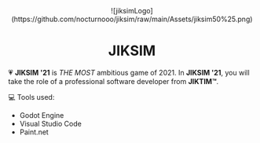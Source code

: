 <center>![jiksimLogo](https://github.com/nocturnooo/jiksim/raw/main/Assets/jiksim50%25.png)</center>
<h1 align="center">JIKSIM</h1>

💗 <strong>JIKSIM '21</strong> is <i>THE MOST</i> ambitious game of 2021. In <strong>JIKSIM '21</strong>, you will take the role of a professional software developer from <strong>JIKTIM™</strong>.

💻 Tools used:
* Godot Engine
* Visual Studio Code
* Paint.net